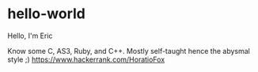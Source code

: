 # hello-world

Hello, I'm Eric

Know some C, AS3, Ruby, and C++. Mostly self-taught hence the abysmal style ;)
https://www.hackerrank.com/HoratioFox
